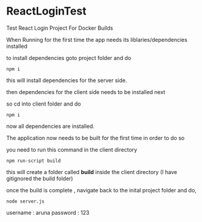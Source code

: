 # ReactLoginTest
Test React Login Project For Docker Builds

When Running for the first time the app needs its liblaries/dependencies installed

to install dependencies goto project folder and do 

```npm i```

this will install dependencies for the server side.

then dependencies for the client side needs to be installed next

so cd into client folder and do 

```npm i```

now all dependencies are installed.

The application now needs to be built for the first time in order to do so

you need to run this command in the client directory 

```npm run-script build```

this will create a folder called **build** inside the client directory (I have gitignored the build folder)

once the build is complete , navigate back to the inital project folder and do,

```node server.js```

username : aruna 
password : 123
